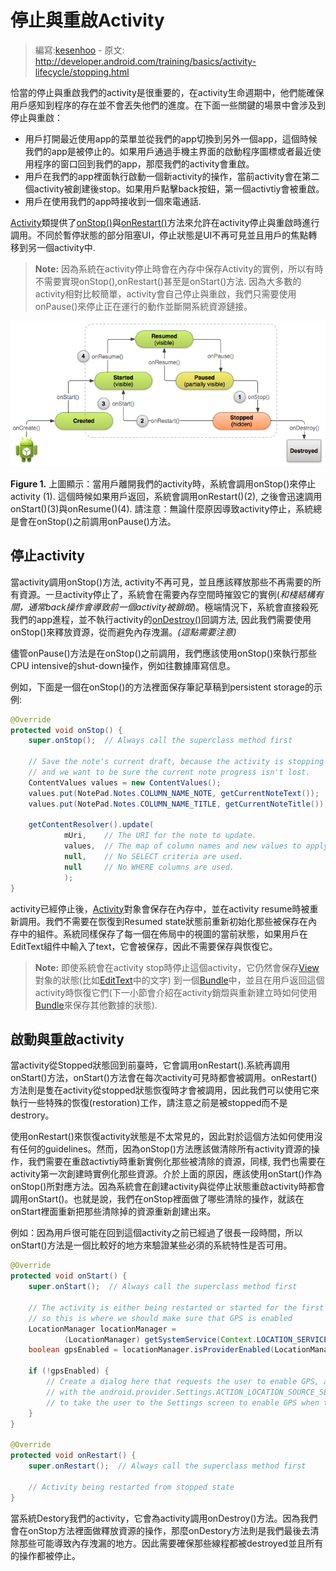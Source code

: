 # 停止與重啟Activity

> 編寫:[kesenhoo](https://github.com/kesenhoo) - 原文: <http://developer.android.com/training/basics/activity-lifecycle/stopping.html>

恰當的停止與重啟我們的activity是很重要的，在activity生命週期中，他們能確保用戶感知到程序的存在並不會丟失他們的進度。在下面一些關鍵的場景中會涉及到停止與重啟：

* 用戶打開最近使用app的菜單並從我們的app切換到另外一個app，這個時候我們的app是被停止的。如果用戶通過手機主界面的啟動程序圖標或者最近使用程序的窗口回到我們的app，那麼我們的activity會重啟。
* 用戶在我們的app裡面執行啟動一個新activity的操作，當前activity會在第二個activity被創建後stop。如果用戶點擊back按鈕，第一個activtiy會被重啟。
* 用戶在使用我們的app時接收到一個來電通話.

[Activity](http://developer.android.com/reference/android/app/Activity.html)類提供了<a href="http://developer.android.com/reference/android/app/Activity.html#onStop()">onStop()</a>與<a href="http://developer.android.com/reference/android/app/Activity.html#onRestart()">onRestart()</a>方法來允許在activity停止與重啟時進行調用。不同於暫停狀態的部分阻塞UI，停止狀態是UI不再可見並且用戶的焦點轉移到另一個activity中.

> **Note:** 因為系統在activity停止時會在內存中保存Activity的實例，所以有時不需要實現onStop(),onRestart()甚至是onStart()方法. 因為大多數的activity相對比較簡單，activity會自己停止與重啟，我們只需要使用onPause()來停止正在運行的動作並斷開系統資源鏈接。

<!-- more -->

![basic-lifecycle-stopped](basic-lifecycle-stopped.png)

**Figure 1.** 上圖顯示：當用戶離開我們的activity時，系統會調用onStop()來停止activity (1). 這個時候如果用戶返回，系統會調用onRestart()(2), 之後會迅速調用onStart()(3)與onResume()(4). 請注意：無論什麼原因導致activity停止，系統總是會在onStop()之前調用onPause()方法。

## 停止activity

當activity調用onStop()方法, activity不再可見，並且應該釋放那些不再需要的所有資源。一旦activity停止了，系統會在需要內存空間時摧毀它的實例(*和棧結構有關，通常back操作會導致前一個activity被銷燬*)。極端情況下，系統會直接殺死我們的app進程，並不執行activity的<a href="http://developer.android.com/reference/android/app/Activity.html#onDestroy()">onDestroy()</a>回調方法, 因此我們需要使用onStop()來釋放資源，從而避免內存洩漏。*(這點需要注意)*

儘管onPause()方法是在onStop()之前調用，我們應該使用onStop()來執行那些CPU intensive的shut-down操作，例如往數據庫寫信息。

例如，下面是一個在onStop()的方法裡面保存筆記草稿到persistent storage的示例:

```java
@Override
protected void onStop() {
    super.onStop();  // Always call the superclass method first

    // Save the note's current draft, because the activity is stopping
    // and we want to be sure the current note progress isn't lost.
    ContentValues values = new ContentValues();
    values.put(NotePad.Notes.COLUMN_NAME_NOTE, getCurrentNoteText());
    values.put(NotePad.Notes.COLUMN_NAME_TITLE, getCurrentNoteTitle());

    getContentResolver().update(
            mUri,    // The URI for the note to update.
            values,  // The map of column names and new values to apply to them.
            null,    // No SELECT criteria are used.
            null     // No WHERE columns are used.
            );
}
```

activity已經停止後，[Activity](http://developer.android.com/reference/android/app/Activity.html)對象會保存在內存中，並在activity resume時被重新調用。我們不需要在恢復到Resumed state狀態前重新初始化那些被保存在內存中的組件。系統同樣保存了每一個在佈局中的視圖的當前狀態，如果用戶在EditText組件中輸入了text，它會被保存，因此不需要保存與恢復它。

> **Note:** 即使系統會在activity stop時停止這個activity，它仍然會保存[View](http://developer.android.com/reference/android/view/View.html)對象的狀態(比如[EditText](http://developer.android.com/reference/android/widget/EditText.html)中的文字) 到一個[Bundle](http://developer.android.com/reference/android/os/Bundle.html)中，並且在用戶返回這個activity時恢復它們(下一小節會介紹在activity銷燬與重新建立時如何使用[Bundle](http://developer.android.com/reference/android/os/Bundle.html)來保存其他數據的狀態).

## 啟動與重啟activity

當activity從Stopped狀態回到前臺時，它會調用onRestart().系統再調用onStart()方法，onStart()方法會在每次activity可見時都會被調用。onRestart()方法則是隻在activity從stopped狀態恢復時才會被調用，因此我們可以使用它來執行一些特殊的恢復(restoration)工作，請注意之前是被stopped而不是destrory。

使用onRestart()來恢復activity狀態是不太常見的，因此對於這個方法如何使用沒有任何的guidelines。然而，因為onStop()方法應該做清除所有activity資源的操作，我們需要在重啟activtiy時重新實例化那些被清除的資源，同樣, 我們也需要在activity第一次創建時實例化那些資源。介於上面的原因，應該使用onStart()作為onStop()所對應方法。因為系統會在創建activity與從停止狀態重啟activity時都會調用onStart()。也就是說，我們在onStop裡面做了哪些清除的操作，就該在onStart裡面重新把那些清除掉的資源重新創建出來。

例如：因為用戶很可能在回到這個activity之前已經過了很長一段時間，所以onStart()方法是一個比較好的地方來驗證某些必須的系統特性是否可用。

```java
@Override
protected void onStart() {
    super.onStart();  // Always call the superclass method first

    // The activity is either being restarted or started for the first time
    // so this is where we should make sure that GPS is enabled
    LocationManager locationManager =
            (LocationManager) getSystemService(Context.LOCATION_SERVICE);
    boolean gpsEnabled = locationManager.isProviderEnabled(LocationManager.GPS_PROVIDER);

    if (!gpsEnabled) {
        // Create a dialog here that requests the user to enable GPS, and use an intent
        // with the android.provider.Settings.ACTION_LOCATION_SOURCE_SETTINGS action
        // to take the user to the Settings screen to enable GPS when they click "OK"
    }
}

@Override
protected void onRestart() {
    super.onRestart();  // Always call the superclass method first

    // Activity being restarted from stopped state
}
```

當系統Destory我們的activity，它會為activity調用onDestroy()方法。因為我們會在onStop方法裡面做釋放資源的操作，那麼onDestory方法則是我們最後去清除那些可能導致內存洩漏的地方。因此需要確保那些線程都被destroyed並且所有的操作都被停止。
